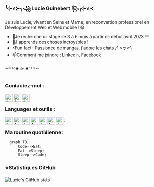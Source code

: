 ### ╰⊱⭐⊱╮꧁ Lucie Guinebert ꧂╭⊱⭐≺


Je suis Lucie, vivant en Seine et Marne, en reconvertion professionel en Développement Web et Web mobile ! 😁


- 🔭Je recherche un stage de 3 à 6 mois à partir de début avril 2023 ^^
- 🌱J'apprends des choses incroyables !
- ⚡Fun fact : Passionée de mangas, j'adore les chats ₍^ >ヮ<^₎
- 📫Comment me joindre : Linkedin, Facebook

➳༻❀ ☕ ❀༺➳

### Contactez-moi :

[<img align="left" alt="AMS" width="25px" src="https://user-images.githubusercontent.com/113423783/209818616-d3824d4b-f169-48fd-ada3-2266bc337c9b.png" />](https://www.facebook.com/lucie.gnbt/)
[<img align="left" alt="AMS" width="25px" src="https://user-images.githubusercontent.com/113423783/209716875-ccc2e903-3732-40f7-be2f-5663c295d6fc.png" />](https://www.instagram.com/lucie.guinebert/)
[<img align="left" alt="AMS" width="25px" src="https://user-images.githubusercontent.com/113423783/209716964-b7d6f7c2-2e82-4b07-ba61-ceddbe8760a3.png" />](https://www.linkedin.com/in/lucie-guinebert/);


### Languages et outils : 

[<img align="left" alt="AMS" width="25px" src="https://cdn.jsdelivr.net/gh/devicons/devicon/icons/vscode/vscode-original.svg" />](https://code.visualstudio.com/)
<img align="left" alt="AMS" width="25px" src="https://cdn.jsdelivr.net/gh/devicons/devicon/icons/html5/html5-original.svg" /> 
<img align="left" alt="AMS" width="25px" src="https://cdn.jsdelivr.net/gh/devicons/devicon/icons/css3/css3-original.svg" />
<img align="left" alt="AMS" width="25px" src="https://cdn.jsdelivr.net/gh/devicons/devicon/icons/javascript/javascript-original.svg" />
<img align="left" alt="AMS" width="25px" src="https://cdn.jsdelivr.net/gh/devicons/devicon/icons/wordpress/wordpress-original.svg" />
<img align="left" alt="AMS" width="25px" src="https://cdn.jsdelivr.net/gh/devicons/devicon/icons/mysql/mysql-original.svg" />
<img align="left" alt="AMS" width="25px" src="https://cdn.jsdelivr.net/gh/devicons/devicon/icons/git/git-original.svg" />;


### Ma routine quotidienne :

```mermaid
  graph TD;
      Code-->Eat;
      Eat-->Sleep;
      Sleep-->Code;
```

### ⭐Statistiques GitHub

![Lucie's GitHub stats](https://github-readme-stats.vercel.app/api?username=Lucie7798&theme=algolia&show_icons=true&count_private=true)
          
          
          
          
          







